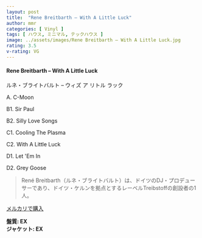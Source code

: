 ```yaml
---
layout: post
title:  "Rene Breitbarth – With A Little Luck"
author: mmr
categories: [ Vinyl ]
tags: [ ハウス, ミニマル, テックハウス ]
image: ../assets/images/Rene Breitbarth – With A Little Luck.jpg
rating: 3.5
v-rating: VG
---
```


#### Rene Breitbarth – With A Little Luck

ルネ・ブライトバルト – ウィズ ア リトル ラック

A. C-Moon

B1. Sir Paul

B2. Silly Love Songs

C1. Cooling The Plasma

C2. With A Little Luck

D1. Let 'Em In

D2. Grey Goose

> René Breitbarth（ルネ・ブライトバルト）は、ドイツのDJ・プロデューサーであり、ドイツ・ケルンを拠点とするレーベルTreibstoffの創設者の1人。

[メルカリで購入](https://jp.mercari.com/item/m72520874169)

<div class="mt-4 mb-4 d-flex align-items-center">
<strong class="mr-1">盤質: EX</strong>
</div>
<div class="mt-4 mb-4 d-flex align-items-center">
<strong class="mr-1">ジャケット: EX</strong>
</div>
